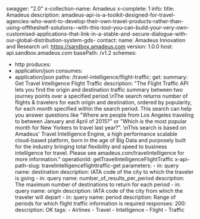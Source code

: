 swagger: "2.0"
x-collection-name: Amadeus
x-complete: 1
info:
  title: Amadeus
  description: amadeus-api-is-a-toolkit-designed-for-travel-agencies-who-want-to-develop-their-own-travel-products-rather-than-using-offtheshelf-solutions--with-this-tool-you-can-build-your-very-own-customised-applications-that-link-in-a-stable-and-secure-dialogue-with-our-global-distribution-system-gds-
  contact:
    name: Amadeus Innovation and Research
    url: https://sandbox.amadeus.com
  version: 1.0.0
host: api.sandbox.amadeus.com
basePath: /v1.2
schemes:
- http
produces:
- application/json
consumes:
- application/json
paths:
  /travel-intelligence/flight-traffic:
    get:
      summary: Get Travel Intelligence Flight Traffic
      description: "The Flight Traffic API lets you find the origin and destination
        traffic summary between two journey points over a specified period.\nThe search
        returns number of flights & travelers for each origin and destination, ordered
        by popularity, for each month specified within the search period. This search
        can help you answer questions like \"Where are people from Los Angeles traveling
        to between January and April of 2015?\" or \"Which is the most popular month
        for New Yorkers to travel last year?\". \nThis search is based on Amadeus'
        Travel Intelligence Engine, a high performance scalable cloud-based platform,
        born in the age of Big Data and purposely built for the industry bringing
        total flexibility and speed to business intelligence for travel. Please see
        amadeus.com/travelintelligence for more information."
      operationId: getTravelIntelligenceFlightTraffic
      x-api-path-slug: travelintelligenceflighttraffic-get
      parameters:
      - in: query
        name: destination
        description: IATA code of the city to which the traveler is going
      - in: query
        name: number_of_results_per_period
        description: The maximum number of destinations to return for each period
      - in: query
        name: origin
        description: IATA code of the city from which the traveler will depart
      - in: query
        name: period
        description: Range of periods for which flight traffic information is required
      responses:
        200:
          description: OK
      tags:
      - Airlines
      - Travel
      - Intelligence
      - Flight
      - Traffic